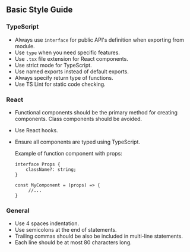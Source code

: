 ## Basic Style Guide

### TypeScript

- Always use `interface` for public API's definition when exporting from module.
- Use `type` when you need specific features.
- Use `.tsx` file extension for React components.
- Use strict mode for TypeScript.
- Use named exports instead of default exports.
- Always specify return type of functions.
- Use TS Lint for static code checking.

### React

- Functional components should be the primary method for creating components. Class components should be avoided.
- Use React hooks.
- Ensure all components are typed using TypeScript.

    Example of function component with props:

    ```tsx
    interface Props {
        className?: string;
    }

    const MyComponent = (props) => {
         //...
    }
    ```

### General

- Use 4 spaces indentation.
- Use semicolons at the end of statements.
- Trailing commas should be also be included in multi-line statements.
- Each line should be at most 80 characters long.
